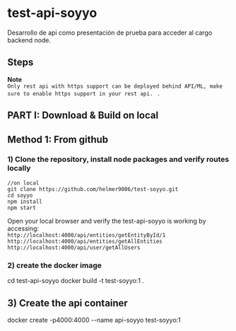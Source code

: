 # test-api-soyyo  
Desarrollo de api como presentación de prueba para acceder al cargo backend node.     

## Steps

**Note**  
`Only rest api with https support can be deployed behind API/ML, make sure to enable https support in your rest api.
` .    

## PART I: Download & Build on local

## Method 1: From github
### 1) Clone the repository, install node packages  and verify routes locally

``` 
//on local
git clone https://github.com/helmer9006/test-soyyo.git
cd soyyo
npm install
npm start
```

Open your local browser and verify the test-api-soyyo is working by accessing:     
`http://localhost:4000/api/entities/getEntityById/1`   
`http://localhost:4000/api/entities/getAllEntities`   
`http://localhost:4000/api/user/getAllUsers`


### 2) create the docker image

cd test-api-soyyo
docker build -t test-soyyo:1 .

## 3) Create the api container

docker create -p4000:4000 --name api-soyyo test-soyyo:1


